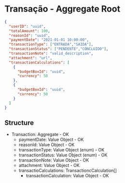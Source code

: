 # Transação - Aggregate Root

```json
{
  "userID": "uuid",
  "totalAmount": 100,
  "reasonId": "uuid",
  "paymentDate": "2021-01-01 10:00:00",
  "transactionType": ["ENTRADA","SAIDA"],
  "transactionStatus": ["PENDENTE","CONCLUIDO"],
  "transactionNote": "valid_description",
  "attachment": "url",
  "transactionCalculations": [
    {
      "budgetBoxId": "uuid",
      "currency": 50
    },
    {
      "budgetBoxId": "uuid",
      "currency": 50
    }
  ]
}
```

## Structure
  - Transaction: Aggregate - OK
    - paymentDate: Value Object - OK
    - reasonId: Value Object - OK
    - transactionType: Value Object (enum) - OK
    - transactionStatus: Value Object (enum) - OK
    - transactionNote: Value Object - OK
    - attachment: Value Object - OK
    - transactioCalculations: TransactioncCalculation[]
      - transactionCalculation: Value Object - OK